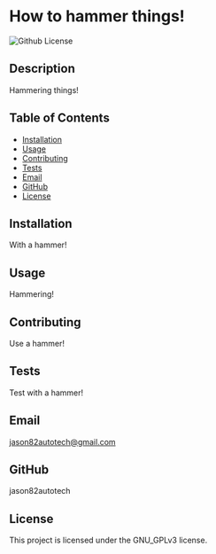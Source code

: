# How to hammer things!
![Github License](https://img.shields.io/badge/license-GNU_GPLv3-blue)

## Description

Hammering things!

## Table of Contents

- [Installation](#installation)
- [Usage](#usage) 
- [Contributing](#contributing)
- [Tests](#tests)
- [Email](#email)
- [GitHub](#github)
- [License](#license)

## Installation

With a hammer!

## Usage

Hammering!

## Contributing 

Use a hammer!

## Tests

Test with a hammer!

## Email

jason82autotech@gmail.com

## GitHub

jason82autotech

## License

  This project is licensed under the GNU_GPLv3 license.
